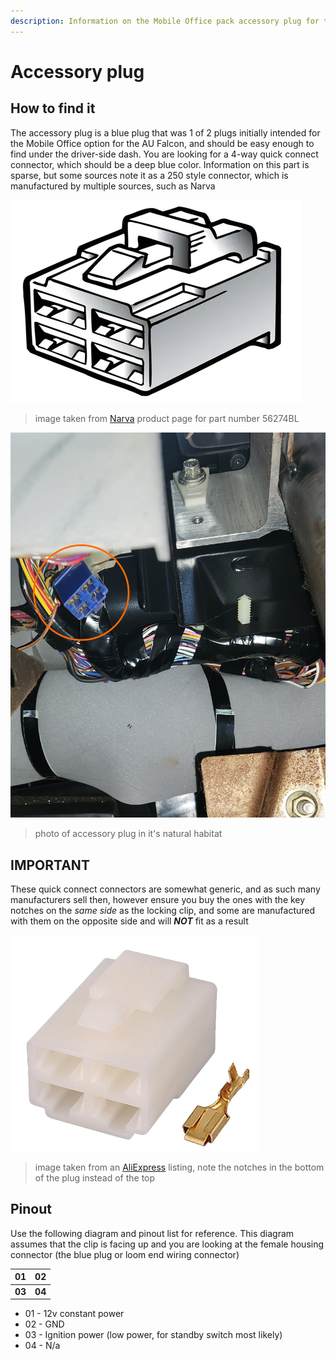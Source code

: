 ```yaml
---
description: Information on the Mobile Office pack accessory plug for the 1999-2002 Ford Falcon AU (Also relevant to the BA/BF/FG Falcons and SX/SY/SZ Territorys)
---
```


# Accessory plug

## How to find it
The accessory plug is a blue plug that was 1 of 2 plugs initially intended for the Mobile Office option for the AU Falcon, and should be easy enough to find under the driver-side dash. You are looking for a 4-way quick connect connector, which should be a deep blue color. Information on this part is sparse, but some sources note it as a 250 style connector, which is manufactured by multiple sources, such as Narva

![Narva plug image (from website)](./narva-plug.png)

> image taken from [Narva](../../Credits.md#collected-information-primarily-product-listing-images) product page for part number 56274BL

![Accessory Connector](./blue-acc-plug.jpg)

> photo of accessory plug in it's natural habitat

## IMPORTANT
These quick connect connectors are somewhat generic, and as such many manufacturers sell then, however ensure you buy the ones with the key notches on the *same side* as the locking clip, and some are manufactured with them on the opposite side and will ***NOT*** fit as a result

![alt text](./incorrect-plug.png)

> image taken from an [AliExpress](../../Credits.md#collected-information-primarily-product-listing-images) listing, note the notches in the bottom of the plug instead of the top

## Pinout
Use the following diagram and pinout list for reference. This diagram assumes that the clip is facing up and you are looking at the female housing connector (the blue plug or loom end wiring connector)

| 01 | 02 |
| --- | --- |
| **03** | **04** |

- 01 - 12v constant power
- 02 - GND
- 03 - Ignition power (low power, for standby switch most likely)
- 04 - N/a
